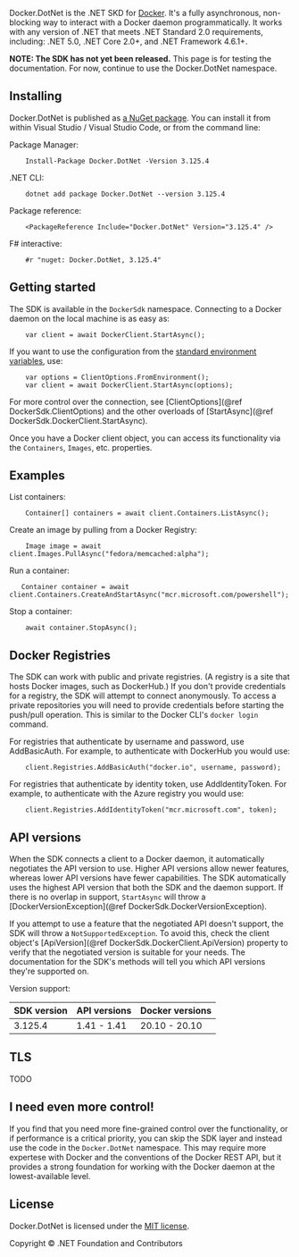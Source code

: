 Docker.DotNet is the .NET SKD for [Docker](https://www.docker.com/). It's a fully asynchronous, non-blocking way to interact with a Docker daemon programmatically. It works with any version of .NET that meets .NET Standard 2.0 requirements, including: .NET 5.0, .NET Core 2.0+, and .NET Framework 4.6.1+.

**NOTE: The SDK has not yet been released.** This page is for testing the documentation. For now, continue to use the Docker.DotNet namespace.

## Installing ##
Docker.DotNet is published as [a NuGet package](https://www.nuget.org/packages/Docker.DotNet/). You can install it from within Visual Studio / Visual Studio Code, or from the command line:

Package Manager:
```{.ps1}
    Install-Package Docker.DotNet -Version 3.125.4
```

.NET CLI:
```
    dotnet add package Docker.DotNet --version 3.125.4
```

Package reference:
```{.xml}
    <PackageReference Include="Docker.DotNet" Version="3.125.4" />
```

F# interactive:
```{.fs}
    #r "nuget: Docker.DotNet, 3.125.4"
```

## Getting started ##
The SDK is available in the `DockerSdk` namespace. Connecting to a Docker daemon on the local machine is as easy as:

```{.cs}
    var client = await DockerClient.StartAsync();
```

If you want to use the configuration from the [standard environment variables](https://docs.docker.com/compose/reference/envvars/), use:

```{.cs}
    var options = ClientOptions.FromEnvironment();
    var client = await DockerClient.StartAsync(options);
```

For more control over the connection, see [ClientOptions](@ref DockerSdk.ClientOptions) and the other overloads of [StartAsync](@ref DockerSdk.DockerClient.StartAsync).

Once you have a Docker client object, you can access its functionality via the `Containers`, `Images`, etc. properties.

## Examples ##

List containers:

```{.cs}
    Container[] containers = await client.Containers.ListAsync();
```

Create an image by pulling from a Docker Registry:

```{.cs}
    Image image = await client.Images.PullAsync("fedora/memcached:alpha");
```

Run a container:

```{.cs}
   Container container = await client.Containers.CreateAndStartAsync("mcr.microsoft.com/powershell"); 
```

Stop a container:

```{.cs}
    await container.StopAsync();
```

## Docker Registries ##
The SDK can work with public and private registries. (A registry is a site that hosts Docker images, such as DockerHub.) If you don't provide credentials for a registry, the SDK will attempt to connect anonymously. To access a private repositories you will need to provide credentials before starting the push/pull operation. This is similar to the Docker CLI's `docker login` command.

For registries that authenticate by username and password, use AddBasicAuth. For example, to authenticate with DockerHub you would use:

```{.cs}
    client.Registries.AddBasicAuth("docker.io", username, password);
```

For registries that authenticate by identity token, use AddIdentityToken. For example, to authenticate with the Azure registry you would use:

```{.cs}
    client.Registries.AddIdentityToken("mcr.microsoft.com", token);
```

## API versions ##
When the SDK connects a client to a Docker daemon, it automatically negotiates the API version to use. Higher API versions allow newer features, whereas lower API versions have fewer capabilities. The SDK automatically uses the highest API version that both the SDK and the daemon support. If there is no overlap in support, `StartAsync` will throw a [DockerVersionException](@ref DockerSdk.DockerVersionException).

If you attempt to use a feature that the negotiated API doesn't support, the SDK will throw a `NotSupportedException`. To avoid this, check the client object's [ApiVersion](@ref DockerSdk.DockerClient.ApiVersion) property to verify that the negotiated version is suitable for your needs. The documentation for the SDK's methods will tell you which API versions they're supported on.

Version support:

| SDK version | API versions | Docker versions |
|-------------|--------------|-----------------|
| 3.125.4     | 1.41 - 1.41  | 20.10 - 20.10   |

## TLS ##
TODO

## I need even more control! ##
If you find that you need more fine-grained control over the functionality, or if performance is a critical priority, you can skip the SDK layer and instead use the code in the `Docker.DotNet` namespace. This may require more expertese with Docker and the conventions of the Docker REST API, but it provides a strong foundation for working with the Docker daemon at the lowest-available level.

## License ##
Docker.DotNet is licensed under the [MIT license](https://github.com/dotnet/Docker.DotNet/blob/master/LICENSE).

Copyright © .NET Foundation and Contributors